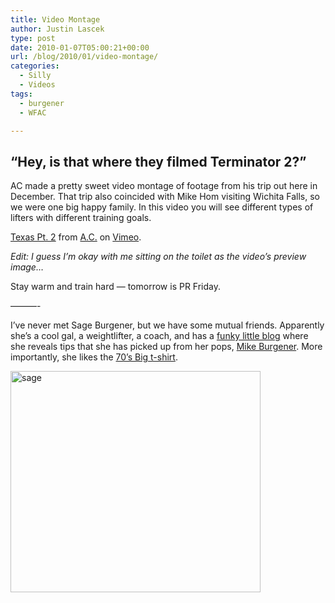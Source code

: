 ```yaml
---
title: Video Montage
author: Justin Lascek
type: post
date: 2010-01-07T05:00:21+00:00
url: /blog/2010/01/video-montage/
categories:
  - Silly
  - Videos
tags:
  - burgener
  - WFAC

---
```

## &#8220;Hey, is that where they filmed Terminator 2?&#8221;

AC made a pretty sweet video montage of footage from his trip out here in December. That trip also coincided with Mike Hom visiting Wichita Falls, so we were one big happy family. In this video you will see different types of lifters with different training goals.
  


[Texas Pt. 2][1] from [A.C.][2] on [Vimeo][3].

_Edit: I guess I&rsquo;m okay with me sitting on the toilet as the video&rsquo;s preview image&#8230;_
  
Stay warm and train hard &#8212; tomorrow is PR Friday.
  

  
&#8212;&#8212;&#8212;-
  

  
I&rsquo;ve never met Sage Burgener, but we have some mutual friends. Apparently she&rsquo;s a cool gal, a weightlifter, a coach, and has a [funky little blog][4] where she reveals tips that she has picked up from her pops, [Mike Burgener][5]. More importantly, she likes the [70&rsquo;s Big t-shirt][6].
  

  
<img data-attachment-id="1047" data-permalink="/blog/2010/01/video-montage/sage/" data-orig-file="/2010/01/sage.jpg" data-orig-size="542,480" data-comments-opened="1" data-image-meta="{&quot;aperture&quot;:&quot;0&quot;,&quot;credit&quot;:&quot;&quot;,&quot;camera&quot;:&quot;&quot;,&quot;caption&quot;:&quot;&quot;,&quot;created_timestamp&quot;:&quot;0&quot;,&quot;copyright&quot;:&quot;&quot;,&quot;focal_length&quot;:&quot;0&quot;,&quot;iso&quot;:&quot;0&quot;,&quot;shutter_speed&quot;:&quot;0&quot;,&quot;title&quot;:&quot;&quot;}" data-image-title="sage" data-image-description="" data-medium-file="/2010/01/sage-400x354.jpg" data-large-file="/2010/01/sage.jpg" src="/2010/01/sage-400x354.jpg" alt="sage" width="400" height="354" class="aligncenter size-medium wp-image-1047" srcset="/2010/01/sage-400x354.jpg 400w, /2010/01/sage.jpg 542w" sizes="(max-width: 400px) 100vw, 400px" />

 [1]: http://vimeo.com/8574697
 [2]: http://vimeo.com/user802431
 [3]: http://vimeo.com
 [4]: http://sageolylifting.blogspot.com/
 [5]: http://mikesgym.org/
 [6]: /?page_id=10
